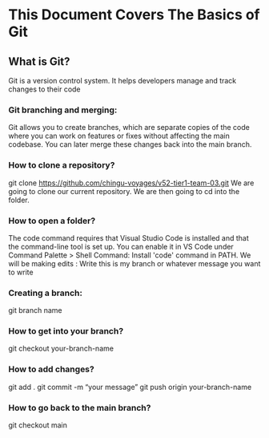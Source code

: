 # This Document Covers The Basics of Git
## What is Git?
Git is a version control system. It helps developers manage and track changes to their code

### Git branching and merging:
Git allows you to create branches, which are separate copies of the code where you can work on features or fixes without affecting the main codebase. You can later merge these changes back into the main branch.
 
### How to clone a repository? 
git clone https://github.com/chingu-voyages/v52-tier1-team-03.git
We are going to clone our current repository. We are then going to cd into the folder.
 
### How to open a folder?
The code command requires that Visual Studio Code is installed and that the command-line tool is set up. 
You can enable it in VS Code under Command Palette > Shell Command: Install 'code' command in PATH.
We will be making edits :
Write this is my branch or whatever message you want to write

### Creating a branch:
git branch name
 
### How to get into your branch?
git checkout your-branch-name
 
### How to add changes? 
git add .
git commit -m “your message” 
git push origin your-branch-name
 
### How to go back to the main branch?
git checkout main

